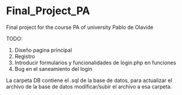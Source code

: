 # Final_Project_PA
Final project for the course PA of university Pablo de Olavide

TODO:

1. Diseño pagina principal
2. Registro
3. Introducir formularios y funcionalidades de login.php en funciones
4. Bug en el saneamiento del login

La carpeta DB contiene el .sql de la base de datos, para actualizar el archivo de la base de datos modificar/subir el archivo a esa carpeta.
